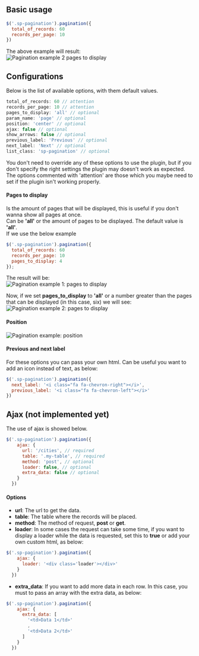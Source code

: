 ## Basic usage
```javascript
$('.sp-pagination').pagination({
  total_of_records: 60
  records_per_page: 10
})
```
The above example will result:  
![Pagination example 2 pages to display](https://i.imgur.com/t8sIABv.png)  

## Configurations

Below is the list of available options, with them default values.

```javascript
total_of_records: 60 // attention
records_per_page: 10 // attention
pages_to_display: 'all' // optional
param_name: 'page' // optional
position: 'center' // optional
ajax: false // optional
show_arrows: false // optional
previous_label: 'Previous' // optional
next_label: 'Next' // optional
list_class: 'sp-pagination' // optional
```
You don't need to override any of these options to use the plugin, but if you don't specify the right settings the plugin may doesn't work as expected.  
The options commented with 'attention' are those which you maybe need to set if the plugin isn't working properly.

#### Pages to display

Is the amount of pages that will be displayed, this is useful if you don't wanna show all pages at once.  
Can be **'all'** or the amount of pages to be displayed. The default value is **'all'**.  
If we use the below example
```javascript
$('.sp-pagination').pagination({
  total_of_records: 60 
  records_per_page: 10 
  pages_to_display: 4 
});
```
The result will be:  
![Pagination example 1: pages to display](https://i.imgur.com/px3rUMh.png)  
  
Now, if we set **pages_to_display** to **'all'** or a number greater than the pages that can be displayed (in this case, six) we will see:  
![Pagination example 2: pages to display](https://i.imgur.com/t8sIABv.png)  

#### Position

![Pagination example: position](https://i.imgur.com/xQj4iHB.png)

#### Previous and next label

For these options you can pass your own html. Can be useful you want to add an icon instead of text, as below:
```javascript
$('.sp-pagination').pagination({
  next_label: '<i class="fa fa-chevron-right"></i>',
  previous_label: '<i class="fa fa-chevron-left"></i>'
})
```

## Ajax (not implemented yet)

The use of ajax is showed below.
```javascript
$('.sp-pagination').pagination({
    ajax: {
      url: '/cities', // required
      table: '.my-table', // required
      method: 'post', // optional
      loader: false, // optional
      extra_data: false // optional
    }
  })
```

#### Options
- **url**: The url to get the data.
- **table**: The table where the records will be placed.
- **method**: The method of request, **post** or **get**.
- **loader**: In some cases the request can take some time, if you want to display a loader while the data is requested, set this to **true** or add your own custom html, as below:
```javascript
$('.sp-pagination').pagination({
    ajax: {
      loader: '<div class='loader'></div>'
    }
  })
```
- **extra_data**: If you want to add more data in each row. In this case, you must to pass an array with the extra data, as below:
```javascript
$('.sp-pagination').pagination({
    ajax: {
      extra_data: [
        '<td>Data 1</td>'
        ,
        '<td>Data 2</td>'
      ]
    }
  })
```
